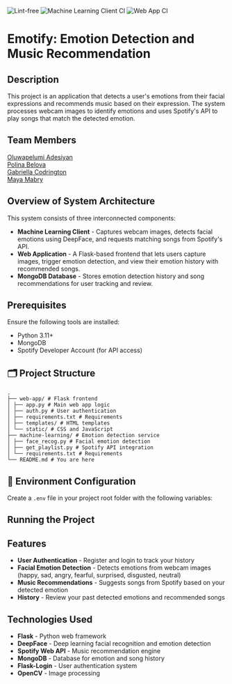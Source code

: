 ![Lint-free](https://github.com/software-students-spring2025/5-final-five-timers-club/actions/workflows/lint.yml/badge.svg?branch=)
![Machine Learning Client CI](https://github.com/software-students-spring2025/5-final-five-timers-club/actions/workflows/ml-client-ci.yml/badge.svg?branch=)
![Web App CI](https://github.com/software-students-spring2025/5-final-five-timers-club/actions/workflows/webapp-ci.yml/badge.svg?branch=)

# Emotify: Emotion Detection and Music Recommendation

## Description

This project is an application that detects a user's emotions from their facial expressions and recommends music based on their expression. The system processes webcam images to identify emotions and uses Spotify's API to play songs that match the detected emotion.

## Team Members

[Oluwapelumi Adesiyan](https://github.com/oadesiyan) <br />
[Polina Belova](https://github.com/polinapianina) <br />
[Gabriella Codrington](https://github.com/gabriella-codrington) <br />
[Maya Mabry](https://github.com/mam10023) <br />

## Overview of System Architecture

This system consists of three interconnected components:

- **Machine Learning Client** - Captures webcam images, detects facial emotions using DeepFace, and requests matching songs from Spotify's API.
- **Web Application** - A Flask-based frontend that lets users capture images, trigger emotion detection, and view their emotion history with recommended songs.
- **MongoDB Database** - Stores emotion detection history and song recommendations for user tracking and review.

## Prerequisites

Ensure the following tools are installed:

- Python 3.11+
- MongoDB
- Spotify Developer Account (for API access)

## 🗂️ Project Structure

```
.
├── web-app/ # Flask frontend
│ ├── app.py # Main web app logic
│ ├── auth.py # User authentication
│ ├── requirements.txt # Requirements
│ ├── templates/ # HTML templates
│ └── static/ # CSS and JavaScript
├── machine-learning/ # Emotion detection service
│ ├── face_recog.py # Facial emotion detection
│ ├── get_playlist.py # Spotify API integration
│ └── requirements.txt # Requirements
└── README.md # You are here
```

## 🔐 Environment Configuration

Create a `.env` file in your project root folder with the following variables:

## Running the Project

## Features

- **User Authentication** - Register and login to track your history
- **Facial Emotion Detection** - Detects emotions from webcam images (happy, sad, angry, fearful, surprised, disgusted, neutral)
- **Music Recommendations** - Suggests songs from Spotify based on your detected emotion
- **History** - Review your past detected emotions and recommended songs

## Technologies Used

- **Flask** - Python web framework
- **DeepFace** - Deep learning facial recognition and emotion detection
- **Spotify Web API** - Music recommendation engine
- **MongoDB** - Database for emotion and song history
- **Flask-Login** - User authentication system
- **OpenCV** - Image processing
